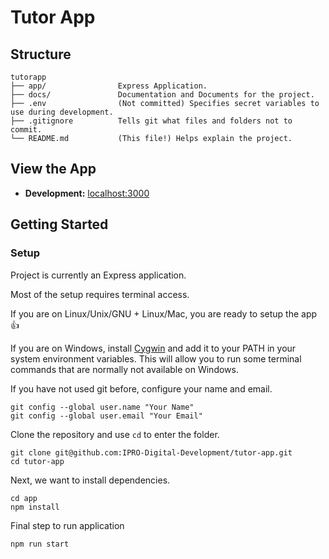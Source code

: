 # Tutor App

## Structure

```
tutorapp
├── app/                Express Application.
├── docs/               Documentation and Documents for the project.
├── .env                (Not committed) Specifies secret variables to use during development.
├── .gitignore          Tells git what files and folders not to commit.
└──	README.md           (This file!) Helps explain the project.
```



## View the App

- **Development:** [localhost:3000](http://localhost:3000)

## Getting Started 

### Setup

Project is currently an Express application.

Most of the setup requires terminal access.

If you are on Linux/Unix/GNU + Linux/Mac, you are ready to setup the app :thumbsup:

If you are on Windows, install [Cygwin](https://www.cygwin.com) and add it to your PATH in your system environment variables. This will allow you to run some terminal commands that are normally not available on Windows.

If you have not used git before, configure your name and email.

```
git config --global user.name "Your Name"
git config --global user.email "Your Email"
```

Clone the repository and use `cd` to enter the folder. 

```
git clone git@github.com:IPRO-Digital-Development/tutor-app.git
cd tutor-app
```

Next, we want to install dependencies.

```
cd app
npm install
```

Final step to run application

```
npm run start
```

